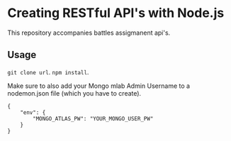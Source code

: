 # Creating RESTful API's with Node.js
This repository accompanies battles assigmanent api's.

## Usage
```git clone url```.
```npm install```.

Make sure to also add your Mongo mlab Admin Username to a nodemon.json file (which you have to create).

```
{
    "env": {
        "MONGO_ATLAS_PW": "YOUR_MONGO_USER_PW"
    }
}
```
